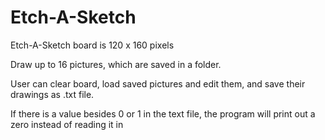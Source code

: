 # Etch-A-Sketch
Etch-A-Sketch board is 120 x 160 pixels

Draw up to 16 pictures, which are saved in a folder.  

User can clear board, load saved pictures and edit them, and save their drawings as .txt file.

If there is a value besides 0 or 1 in the text file, the program will print out a zero instead of reading it in
